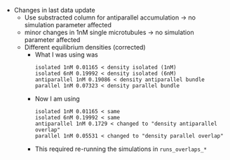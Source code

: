 - Changes in last data update
  - Use substracted column for antiparallel accumulation -> no simulation parameter affected
  - minor changes in 1nM single microtubules -> no simulation parameter affected
  - Different equilibrium densities (corrected)
    - What I was using was
        ```
        isolated 1nM 0.01165 < density isolated (1nM)
        isolated 6nM 0.19992 < density isolated (6nM)
        antiparallel 1nM 0.19086 < density antiparallel bundle
        parallel 1nM 0.07323 < density parallel bundle
        ```
    - Now I am using
        ```
        isolated 1nM 0.01165 < same
        isolated 6nM 0.19992 < same
        antiparallel 1nM 0.1729 < changed to "density antiparallel overlap"
        parallel 1nM 0.05531 < changed to "density parallel overlap"
        ```
    - This required re-running the simulations in `runs_overlaps_*`
